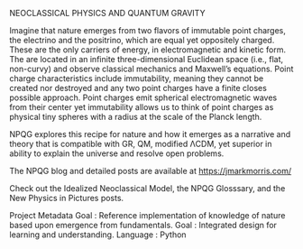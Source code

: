 NEOCLASSICAL PHYSICS AND QUANTUM GRAVITY

Imagine that nature emerges from two flavors of immutable point charges, the electrino and the positrino, which are equal yet oppositely charged. These are the only carriers of energy, in electromagnetic and kinetic form. The are located in an infinite three-dimensional Euclidean space (i.e., flat, non-curvy) and observe classical mechanics and Maxwell’s equations. Point charge characteristics include immutability, meaning they cannot be created nor destroyed and any two point charges have a finite closes possible approach. Point charges emit spherical electromagnetic waves from their center yet immutability allows us to think of point charges as physical tiny spheres with a radius at the scale of the Planck length.

NPQG explores this recipe for nature and how it emerges as a narrative and theory that is compatible with GR, QM, modified ΛCDM, yet superior in ability to explain the universe and resolve open problems.

The NPQG blog and detailed posts are available at https://jmarkmorris.com/

Check out the Idealized Neoclassical Model, the NPQG Glosssary, and the New Physics in Pictures posts.

Project Metadata Goal : Reference implementation of knowledge of nature based upon emergence from fundamentals.
Goal : Integrated design for learning and understanding.
Language : Python
